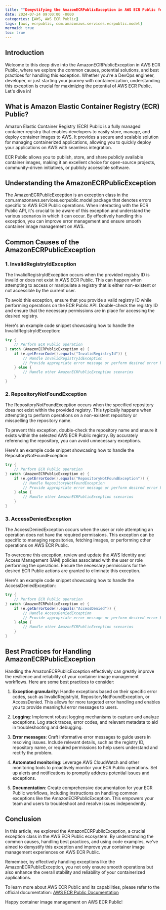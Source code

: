 ```yaml
---
title: ""Demystifying the AmazonECRPublicException in AWS ECR Public for Seamless Container Image Management""
date: 2024-07-24 09:00:00 -0000
categories: [AWS, AWS ECR Public]
tags: [aws, ecrpublic, com.amazonaws.services.ecrpublic.model]
mermaid: true
toc: true
---
```



## Introduction

Welcome to this deep dive into the AmazonECRPublicException in AWS ECR Public, where we explore the common causes, potential solutions, and best practices for handling this exception. Whether you're a DevOps engineer, developer, or just starting your journey with containerization, understanding this exception is crucial for maximizing the potential of AWS ECR Public. Let's dive in!

## What is Amazon Elastic Container Registry (ECR) Public?

Amazon Elastic Container Registry (ECR) Public is a fully managed container registry that enables developers to easily store, manage, and deploy container images to AWS. It provides a secure and scalable solution for managing containerized applications, allowing you to quickly deploy your applications on AWS with seamless integration.

ECR Public allows you to publish, store, and share publicly available container images, making it an excellent choice for open-source projects, community-driven initiatives, or publicly accessible software.

## Understanding the AmazonECRPublicException

The AmazonECRPublicException is an exception class in the com.amazonaws.services.ecrpublic.model package that denotes errors specific to AWS ECR Public operations. When interacting with the ECR Public API, it's crucial to be aware of this exception and understand the various scenarios in which it can occur. By effectively handling this exception, you can improve error management and ensure smooth container image management on AWS.

## Common Causes of the AmazonECRPublicException

### 1. InvalidRegistryIdException

The InvalidRegistryIdException occurs when the provided registry ID is invalid or does not exist in AWS ECR Public. This can happen when attempting to access or manipulate a registry that is either non-existent or not accessible by the current user.

To avoid this exception, ensure that you provide a valid registry ID while performing operations on the ECR Public API. Double-check the registry ID and ensure that the necessary permissions are in place for accessing the desired registry.

Here's an example code snippet showcasing how to handle the InvalidRegistryIdException:

```java
try {
    // Perform ECR Public operation
} catch (AmazonECRPublicException e) {
    if (e.getErrorCode().equals("InvalidRegistryId")) {
        // Handle InvalidRegistryIdException
        // Provide appropriate error message or perform desired error handling logic
    } else {
        // Handle other AmazonECRPublicException scenarios
    }
}
```

### 2. RepositoryNotFoundException

The RepositoryNotFoundException occurs when the specified repository does not exist within the provided registry. This typically happens when attempting to perform operations on a non-existent repository or misspelling the repository name.

To prevent this exception, double-check the repository name and ensure it exists within the selected AWS ECR Public registry. By accurately referencing the repository, you can avoid unnecessary exceptions.

Here's an example code snippet showcasing how to handle the RepositoryNotFoundException:

```java
try {
    // Perform ECR Public operation
} catch (AmazonECRPublicException e) {
    if (e.getErrorCode().equals("RepositoryNotFoundException")) {
        // Handle RepositoryNotFoundException
        // Provide appropriate error message or perform desired error handling logic
    } else {
        // Handle other AmazonECRPublicException scenarios
    }
}
```

### 3. AccessDeniedException

The AccessDeniedException occurs when the user or role attempting an operation does not have the required permissions. This exception can be specific to managing repositories, fetching images, or performing other operations on AWS ECR Public.

To overcome this exception, review and update the AWS Identity and Access Management (IAM) policies associated with the user or role performing the operations. Ensure the necessary permissions for the desired ECR Public actions are granted to eliminate this exception.

Here's an example code snippet showcasing how to handle the AccessDeniedException:

```java
try {
    // Perform ECR Public operation
} catch (AmazonECRPublicException e) {
    if (e.getErrorCode().equals("AccessDenied")) {
        // Handle AccessDeniedException
        // Provide appropriate error message or perform desired error handling logic
    } else {
        // Handle other AmazonECRPublicException scenarios
    }
}
```

## Best Practices for Handling AmazonECRPublicException

Handling the AmazonECRPublicException effectively can greatly improve the resilience and reliability of your container image management workflows. Here are some best practices to consider:

1. **Exception granularity**: Handle exceptions based on their specific error codes, such as InvalidRegistryId, RepositoryNotFoundException, or AccessDenied. This allows for more targeted error handling and enables you to provide meaningful error messages to users.

2. **Logging**: Implement robust logging mechanisms to capture and analyze exceptions. Log stack traces, error codes, and relevant metadata to aid in troubleshooting and debugging.

3. **Error messages**: Craft informative error messages to guide users in resolving issues. Include relevant details, such as the registry ID, repository name, or required permissions to help users understand and rectify the problem.

4. **Automated monitoring**: Leverage AWS CloudWatch and other monitoring tools to proactively monitor your ECR Public operations. Set up alerts and notifications to promptly address potential issues and exceptions.

5. **Documentation**: Create comprehensive documentation for your ECR Public workflows, including instructions on handling common exceptions like the AmazonECRPublicException. This empowers your team and users to troubleshoot and resolve issues independently.

## Conclusion

In this article, we explored the AmazonECRPublicException, a crucial exception class in the AWS ECR Public ecosystem. By understanding the common causes, handling best practices, and using code examples, we've aimed to demystify this exception and improve your container image management experiences on AWS ECR Public.

Remember, by effectively handling exceptions like the AmazonECRPublicException, you not only ensure smooth operations but also enhance the overall stability and reliability of your containerized applications.

To learn more about AWS ECR Public and its capabilities, please refer to the official documentation: [AWS ECR Public Documentation](https://docs.aws.amazon.com/AmazonECR/latest/public/)

Happy container image management on AWS ECR Public!
